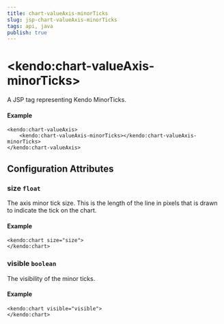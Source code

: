 ```yaml
---
title: chart-valueAxis-minorTicks
slug: jsp-chart-valueAxis-minorTicks
tags: api, java
publish: true
---
```


# \<kendo:chart-valueAxis-minorTicks\>
A JSP tag representing Kendo MinorTicks.

#### Example
    <kendo:chart-valueAxis>
        <kendo:chart-valueAxis-minorTicks></kendo:chart-valueAxis-minorTicks>
    </kendo:chart-valueAxis>


## Configuration Attributes


### size `float`

The axis minor tick size. This is the length of the line in pixels that is drawn to indicate the tick on the chart.

#### Example
    <kendo:chart size="size">
    </kendo:chart>



### visible `boolean`

The visibility of the minor ticks.

#### Example
    <kendo:chart visible="visible">
    </kendo:chart>


